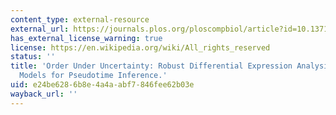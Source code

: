 ```yaml
---
content_type: external-resource
external_url: https://journals.plos.org/ploscompbiol/article?id=10.1371/journal.pcbi.1005212
has_external_license_warning: true
license: https://en.wikipedia.org/wiki/All_rights_reserved
status: ''
title: 'Order Under Uncertainty: Robust Differential Expression Analysis Using Probabilistic
  Models for Pseudotime Inference.'
uid: e24be628-6b8e-4a4a-abf7-846fee62b03e
wayback_url: ''
---
```

